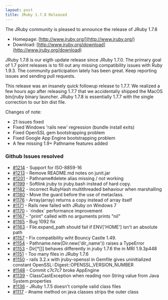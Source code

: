 ```yaml
---
layout: post
title: JRuby 1.7.8 Released
---
```

The JRuby community is pleased to announce the release of JRuby 1.7.8

- Homepage: [http://www.jruby.org/](http://www.jruby.org/)
- Download: [http://www.jruby.org/download](http://www.jruby.org/download)

JRuby 1.7.8 is our eigth update release since JRuby 1.7.0.  The primary goal of 1.7 point releases is to fill out any missing compatibility issues with Ruby 1.9.3.  The community participation lately has been great.  Keep reporting issues and sending pull requests.

This release was an insanely quick followup release to 1.7.7.  We realized a few hours ago after releasing 1.7.7 that we accidentally shipped the MacOS bin/jruby binary launcher.  JRuby 1.7.8 is essentially 1.7.7 with the single correction to our bin dist file.

Changes of note:
- 21 issues fixed
- Fixed Windows 'rails new' regression (bundle install exits)
- Fixed OpenSSL gem bootstrapping problem
- Fixed Google App Engine bootstrapping problem
- A few missing 1.9+ Pathname features added

### Github Issues resolved

<ul>
<li><a href="https://github.com/jruby/jruby/issues/1214">#1214</a> - Support for ISO-8859-16</li>
<li><a href="https://github.com/jruby/jruby/pull/1213">#1213</a> - Remove README.md notes on junit.jar</li>
<li><a href="https://github.com/jruby/jruby/issues/1201">#1201</a> - Pathname#delete alias missing / not working</li>
<li><a href="https://github.com/jruby/jruby/pull/1199">#1199</a> - Softlink jruby to jruby.bash instead of hard copy.</li>
<li><a href="https://github.com/jruby/jruby/issues/1182">#1182</a> - incorrect RubyHash multithreaded behaviour when marshalling</li>
<li><a href="https://github.com/jruby/jruby/pull/1180">#1180</a> - Move the guard before the use of metaclass.</li>
<li><a href="https://github.com/jruby/jruby/issues/1176">#1176</a> - Array(array) returns a copy instead of array itself</li>
<li><a href="https://github.com/jruby/jruby/issues/1171">#1171</a> - Rails new failed with JRuby on Windows 7</li>
<li><a href="https://github.com/jruby/jruby/pull/1170">#1170</a> - `rindex` performance improvement</li>
<li><a href="https://github.com/jruby/jruby/issues/1167">#1167</a> - "print" called with no arguments prints "nil"</li>
<li><a href="https://github.com/jruby/jruby/pull/1165">#1165</a> - Bug 1092 fix</li>
<li><a href="https://github.com/jruby/jruby/issues/1163">#1163</a> - File.expand_path should fail if ENV['HOME'] isn't an absolute path</li>
<li><a href="https://github.com/jruby/jruby/pull/1157">#1157</a> - Fix compatibility wiht Bouncy Castle 1.49.</li>
<li><a href="https://github.com/jruby/jruby/issues/1154">#1154</a> - Pathname.new(Dir.new('dir_name')) raises a TypeError</li>
<li><a href="https://github.com/jruby/jruby/issues/1153">#1153</a> - Dir[*[]] behaves differently in jruby 1.7.6 the in MRI 1.9.3p448</li>
<li><a href="https://github.com/jruby/jruby/issues/1151">#1151</a> - Too many files in JRuby 1.7.6</li>
<li><a href="https://github.com/jruby/jruby/issues/1150">#1150</a> - rails 3.2.x with jruby-openssl in Gemfile gives uninitialized constant OpenSSL::Digest::OPENSSL_VERSION_NUMBER</li>
<li><a href="https://github.com/jruby/jruby/issues/1148">#1148</a> - Commit c7c7c7 broke AppEngine</li>
<li><a href="https://github.com/jruby/jruby/issues/1139">#1139</a> - ClassCastException when reading non String value from Java System.properties</li>
<li><a href="https://github.com/jruby/jruby/issues/1136">#1136</a> - JRuby 1.7.5 doesn't compile valid class files</li>
<li><a href="https://github.com/jruby/jruby/issues/1117">#1117</a> - #name method on java classes strips the outer class</li>
</ul>
